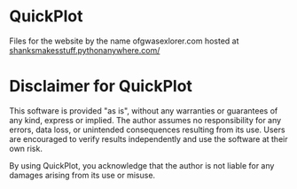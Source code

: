 # QuickPlot
Files for the website by the name ofgwasexlorer.com hosted at <a href="https://shanksmakesstuff.pythonanywhere.com/"> shanksmakesstuff.pythonanywhere.com/ </a> 

# Disclaimer for QuickPlot

This software is provided "as is", without any warranties or guarantees of any kind, express or implied. The author assumes no responsibility for any errors, data loss, or unintended consequences resulting from its use. Users are encouraged to verify results independently and use the software at their own risk.

By using QuickPlot, you acknowledge that the author is not liable for any damages arising from its use or misuse.
